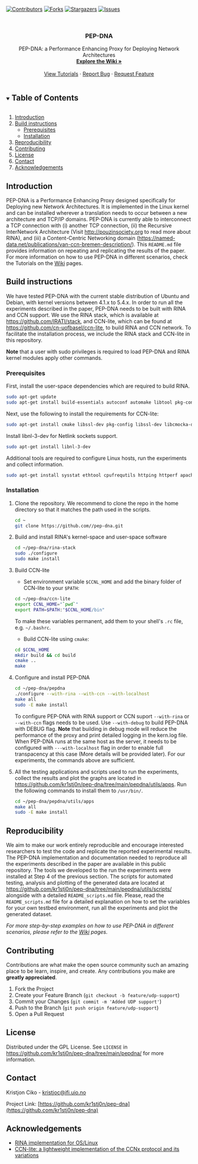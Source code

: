 <!-- PROJECT SHIELDS -->

[![Contributors][contributors-shield]][contributors-url]
[![Forks][forks-shield]][forks-url]
[![Stargazers][stars-shield]][stars-url]
[![Issues][issues-shield]][issues-url]

<!-- PROJECT LOGO -->
<br />
<p align="center">
  <h3 align="center">PEP-DNA</h3>

  <p align="center">
    PEP-DNA: a Performance Enhancing Proxy for Deploying Network Architectures
    <br />
    <a href="https://github.com/kr1stj0n/pep-dna/wiki"><strong>Explore the Wiki »</strong></a>
    <br />
    <br />
    <a href="https://github.com/kr1stj0n/pep-dna/wiki/Tutorials">View Tutorials</a>
    ·
    <a href="https://github.com/kr1stj0n/pep-dna/issues">Report Bug</a>
    ·
    <a href="https://github.com/kr1stj0n/pep-dna/issues">Request Feature</a>
  </p>
</p>


<!-- TABLE OF CONTENTS -->
<details open="open">
        <summary><h2 style="display: inline-block">Table of Contents</h2></summary>
        <ol>
        <li><a href="#introduction">Introduction</a></li>
        <li><a href="#build-instructions">Build instructions</a>
        <ul>
        <li><a href="#prerequisites">Prerequisites</a></li>
        <li><a href="#installation">Installation</a></li>
        </ul>
        </li>
        <li><a href="#reproducibility">Reproducibility</a></li>
        <li><a href="#contributing">Contributing</a></li>
        <li><a href="#license">License</a></li>
        <li><a href="#contact">Contact</a></li>
        <li><a href="#acknowledgements">Acknowledgements</a></li>
  </ol>
</details>


<!-- INTRODUCTION -->
## Introduction

PEP-DNA is a Performance Enhancing Proxy designed specifically for Deploying new Network Architectures. It is implemented in the Linux kernel and can be installed wherever a translation needs to occur between a new architecture and TCP/IP domains. PEP-DNA is currently able to interconnect a TCP connection with (i) another TCP connection, (ii) the Recursive InterNetwork Architecture (Visit http://pouzinsociety.org to read more about RINA), and (iii) a Content-Centric Networking domain (https://named-data.net/publications/van-ccn-bremen-description/). This `README.md` file provides information on repeating and replicating the results of the paper. For more information on how to use PEP-DNA in different scenarios, check the Tutorials on the <a href="https://github.com/kr1stj0n/pep-dna/wiki">Wiki</a> pages.

<!-- BUILD INSTRUCTIONS -->
## Build instructions

We have tested PEP-DNA with the current stable distribution of Ubuntu and Debian, with kernel versions between 4.1.x to 5.4.x. In order to run all the experiments described in the paper, PEP-DNA needs to be built with RINA and CCN support.
We use the RINA stack, which is available at https://github.com/IRATI/stack, and CCN-lite, which can be found at https://github.com/cn-uofbasel/ccn-lite, to build RINA and CCN network.
To facilitate the installation process, we include the RINA stack and CCN-lite in this repository.

**Note** that a user with sudo privileges is required to load PEP-DNA and RINA kernel modules apply other commands.

### Prerequisites

First, install the user-space dependencies which are required to build RINA.
   ```sh
   sudo apt-get update
   sudo apt-get install build-essentials autoconf automake libtool pkg-config git g++ libssl-dev protobuf-compiler libprotobuf-dev socat python python3 openjdk-11-jre openjdk-11-jdk linux-headers-$(uname -r)
   ```
Next, use the following to install the requirements for CCN-lite:
   ```sh
   sudo apt-get install cmake libssl-dev pkg-config libssl-dev libcmocka-dev
   ```
Install libnl-3-dev for Netlink sockets support.
   ```sh
   sudo apt-get install libnl-3-dev
   ```
Additional tools are required to configure Linux hosts, run the experiments and collect information.
   ```sh
   sudo apt-get install sysstat ethtool cpufrequtils httping httperf apache2
   ```

### Installation

1. Clone the repository. We recommend to clone the repo in the home directory so that it matches the path used in the scripts.
   ```bash
   cd ~
   git clone https://github.com//pep-dna.git
   ```
2. Build and install RINA's kernel-space and user-space software
   ```bash
   cd ~/pep-dna/rina-stack
   sudo ./configure
   sudo make install
   ```
3. Build CCN-lite
    - Set environment variable `$CCNL_HOME` and add the binary folder of CCN-lite to your `$PATH`:
    ```bash
    cd ~/pep-dna/ccn-lite
    export CCNL_HOME="`pwd`"
    export PATH=$PATH:"$CCNL_HOME/bin"
    ```
    To make these variables permanent, add them to your shell's `.rc` file, e.g. `~/.bashrc`.

    - Build CCN-lite using `cmake`:
    ```bash
    cd $CCNL_HOME
    mkdir build && cd build
    cmake ..
    make
    ```
4. Configure and install PEP-DNA
   ```bash
   cd ~/pep-dna/pepdna
   ./configure --with-rina --with-ccn --with-localhost
   make all
   sudo -E make install
   ```

   To configure PEP-DNA with RINA support or CCN suport `--with-rina` or `--with-ccn` flags needs to be used. Use `--with-debug` to build PEP-DNA with DEBUG flag.
   **Note** that building in debug mode will reduce the performance of the proxy and print detailed logging in the kern.log file. When PEP-DNA runs at the same host as the server, it needs to be configured with `---with-localhost` flag in order to enable full transpacency at this case (More details will be provided later). For our experiments, the commands above are sufficient.
4. All the testing applications and scripts used to run the experiments, collect the results and plot the graphs are located in https://github.com/kr1stj0n/pep-dna/tree/main/pepdna/utils/apps. Run the following commands to install them to `/usr/bin/`.
   ```bash
   cd ~/pep-dna/pepdna/utils/apps
   make all
   sudo -E make install
   ```

<!-- USAGE EXAMPLES -->
## Reproducibility

We aim to make our work entirely reproducible and encourage interested researchers to test the code and replicate the reported experimental results. The PEP-DNA implementation and documentation needed to reproduce all the experiments described in the paper are available in this public repository. The tools we developed to the run the experiments were installed at Step 4 of the previous section. The scripts for automated testing, analysis and plotting of the generated data are located at https://github.com/kr1stj0n/pep-dna/tree/main/pepdna/utils/scripts/ alongside with a detailed `README_scripts.md` file.
Please, read the `README_scripts.md` file for a detailed explanation on how to set the variables for your own testbed environment, run all the experiments and plot the generated dataset.

_For more step-by-step examples on how to use PEP-DNA in different scenarios, please refer to the <a href="https://github.com/kr1stj0n/pep-dna/wiki">Wiki</a> pages._


<!-- CONTRIBUTING -->
## Contributing

Contributions are what make the open source community such an amazing place to be learn, inspire, and create. Any contributions you make are **greatly appreciated**.

1. Fork the Project
2. Create your Feature Branch (`git checkout -b feature/udp-support`)
3. Commit your Changes (`git commit -m 'Added UDP support'`)
4. Push to the Branch (`git push origin feature/udp-support`)
5. Open a Pull Request


<!-- LICENSE -->
## License

Distributed under the GPL License. See `LICENSE` in https://github.com/kr1stj0n/pep-dna/tree/main/pepdna/ for more information.


<!-- CONTACT -->
## Contact

Kristjon Ciko - kristjoc@ifi.uio.no

Project Link: [https://github.com/kr1stj0n/pep-dna](https://github.com/kr1stj0n/pep-dna)


<!-- ACKNOWLEDGEMENTS -->
## Acknowledgements

* [RINA implementation for OS/Linux](https://github.com/IRATI/stack)
* [CCN-lite: a lightweight implementation of the CCNx protocol and its variations](https://github.com/cn-uofbasel/ccn-lite)


<!-- MARKDOWN LINKS & IMAGES -->
<!-- https://www.markdownguide.org/basic-syntax/#reference-style-links -->
[contributors-shield]: https://img.shields.io/github/contributors/kr1stj0n/pep-dna.svg?style=for-the-badge
[contributors-url]: https://github.com/kr1stj0n/pep-dna/graphs/contributors
[forks-shield]: https://img.shields.io/github/forks/kr1stj0n/pep-dna.svg?style=for-the-badge
[forks-url]: https://github.com/kr1stj0n/pep-dna/network/members
[stars-shield]: https://img.shields.io/github/stars/kr1stj0n/pep-dna.svg?style=for-the-badge
[stars-url]: https://github.com/kr1stj0n/pep-dna/stargazers
[issues-shield]: https://img.shields.io/github/issues/kr1stj0n/pep-dna.svg?style=for-the-badge
[issues-url]: https://github.com/kr1stj0n/pep-dna/issues
